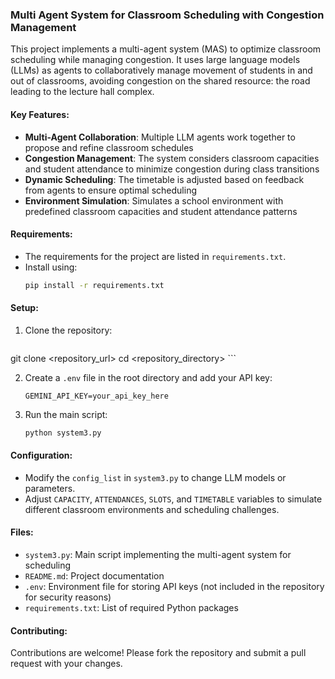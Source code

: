 ### Multi Agent System for Classroom Scheduling with Congestion Management

This project implements a multi-agent system (MAS) to optimize classroom scheduling while managing congestion. It uses large language models (LLMs) as agents to collaboratively manage movement of students in and out of classrooms, avoiding congestion on the shared resource: the road leading to the lecture hall complex.

#### Key Features:
- **Multi-Agent Collaboration**: Multiple LLM agents work together to propose and refine classroom schedules
- **Congestion Management**: The system considers classroom capacities and student attendance to minimize congestion during class transitions
- **Dynamic Scheduling**: The timetable is adjusted based on feedback from agents to ensure optimal scheduling
- **Environment Simulation**: Simulates a school environment with predefined classroom capacities and student attendance patterns

#### Requirements:
- The requirements for the project are listed in `requirements.txt`.
- Install using:
  ```bash
  pip install -r requirements.txt
  ```

#### Setup:
1. Clone the repository:
   ```bash
git clone <repository_url>
cd <repository_directory>
    ```

2. Create a `.env` file in the root directory and add your API key:
    ```env
    GEMINI_API_KEY=your_api_key_here
    ```

3. Run the main script:
    ```bash
    python system3.py
    ```

#### Configuration:
- Modify the `config_list` in `system3.py` to change LLM models or parameters.
- Adjust `CAPACITY`, `ATTENDANCES`, `SLOTS`, and `TIMETABLE` variables to simulate different classroom environments and scheduling challenges.

#### Files:
- `system3.py`: Main script implementing the multi-agent system for scheduling
- `README.md`: Project documentation
- `.env`: Environment file for storing API keys (not included in the repository for security reasons)
- `requirements.txt`: List of required Python packages

#### Contributing:
Contributions are welcome! Please fork the repository and submit a pull request with your changes.

